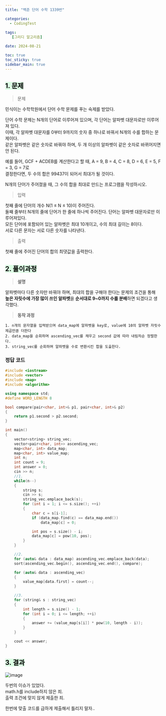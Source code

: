 ```yaml
---
title: "백준 단어 수학 1339번"

categories:
  - CodingTest
 
tags:
   [그리디 알고리즘]

date: 2024-08-21

toc: true
toc_sticky: true
sidebar_main: true
---
```


## <mark style = "background-color : #dcffe4">1. 문제

> 문제

민식이는 수학학원에서 단어 수학 문제를 푸는 숙제를 받았다.

단어 수학 문제는 N개의 단어로 이루어져 있으며, 각 단어는 알파벳 대문자로만 이루어져 있다.<br>
이때, 각 알파벳 대문자를 0부터 9까지의 숫자 중 하나로 바꿔서 N개의 수를 합하는 문제이다. <br>
같은 알파벳은 같은 숫자로 바꿔야 하며, 두 개 이상의 알파벳이 같은 숫자로 바뀌어지면 안 된다.

예를 들어, GCF + ACDEB를 계산한다고 할 때, A = 9, B = 4, C = 8, D = 6, E = 5, F = 3, G = 7로 <br>결정한다면, 두 수의 합은 99437이 되어서 최대가 될 것이다.<br>

N개의 단어가 주어졌을 때, 그 수의 합을 최대로 만드는 프로그램을 작성하시오.

> 입력

첫째 줄에 단어의 개수 N(1 ≤ N ≤ 10)이 주어진다. <br>
둘째 줄부터 N개의 줄에 단어가 한 줄에 하나씩 주어진다. 단어는 알파벳 대문자로만 이루어져있다. <br>
모든 단어에 포함되어 있는 알파벳은 최대 10개이고, 수의 최대 길이는 8이다. <br>
서로 다른 문자는 서로 다른 숫자를 나타낸다.

> 출력

첫째 줄에 주어진 단어의 합의 최댓값을 출력한다.


## <mark style = "background-color : #dcffe4">2. 풀이과정 

> **설명**

알파벳마다 다른 숫자만 바꿔야 하며, 최대의 합을 구해야 한다는 문제의 조건을 통해<br>
**높은 자릿수에 가장 많이 쓰인 알파벳**을 **순서대로 9~0까지 수를 분배**하면 되겠다고 생각했다.<br>

> **동작 과정**

	1. n개의 문자열을 입력받으며 data_map에 알파벳을 key로, value에 10의 알파벳 자릿수 제곱만큼 더한다
	2. data_map을 순회하며 ascending_vec를 채우고 second 값에 따라 내림차순 정렬한다.
	3. string_vec를 순회하며 알파벳을 수로 변환시킨 합을 도출한다.


### **정답 코드**

```c++
#include <iostream>
#include <vector>
#include <map>
#include <algorithm>

using namespace std;
#define WORD_LENGTH 8

bool compare(pair<char, int>& p1, pair<char, int>& p2)
{
	return p1.second > p2.second;
}

int main()
{
	vector<string> string_vec;
	vector<pair<char, int>> ascending_vec;
	map<char, int> data_map;
	map<char, int> value_map;
	int n;
	int count = 9;
	int answer = 0;
	cin >> n;
	//1.
	while(n--)
	{	
		string s;
		cin >> s;
		string_vec.emplace_back(s);
		for (int i = 1; i <= s.size(); ++i)
		{
			char c = s[i-1];
			if (data_map.find(c) == data_map.end())
				data_map[c] = 0;

			int pos = s.size() - i;
			data_map[c] = pow(10, pos);
		}
	}

	//2.
	for (auto& data : data_map) ascending_vec.emplace_back(data);
	sort(ascending_vec.begin(), ascending_vec.end(), compare);

	for (auto& data : ascending_vec)
	{
		value_map[data.first] = count--;
	}

	//3.
	for (string& s : string_vec)
	{
		int length = s.size() - 1;
		for (int i = 0; i <= length; ++i)
		{
			answer += (value_map[s[i]] * pow(10, length - i));
		}
	}

	cout << answer;
}
```

## <mark style = "background-color : #dcffe4"> 3. 결과
![image](https://github.com/user-attachments/assets/078709f4-e73a-4f38-a657-e70c68f79168)

두번의 이슈가 있었다.<br>
math.h를 include하지 않은 죄.<br>
출력 조건에 맞지 않게 제출한 죄.<br>

한번에 맞출 코드를 급하게 제출해서 틀리지 말자..